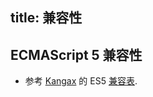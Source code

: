 title: 兼容性
---

## ECMAScript 5 兼容性

  - 参考 [Kangax](https://twitter.com/kangax/) 的 ES5 [兼容表](http://kangax.github.com/es5-compat-table/).

